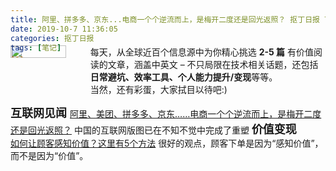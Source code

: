 ```yaml
---
title: 阿里、拼多多、京东...电商一个个逆流而上，是梅开二度还是回光返照？ 抠丁日报 7 期
date: 2019-10-7 11:36:05
categories: 抠丁日报
tags: [笔记]
---
```

<div class="head_img" style="display:flex; margin-top: -40px;">    
    <img style='width:70%;' src="https://www.z4a.net/images/2019/10/04/pixhouse_qr.png">   
        <span class="head_img_desp"  >
            每天，从全球近百个信息源中为你精心挑选 <b>2-5 篇</b> 有价值阅读的文章，涵盖中英文 – 不只局限在技术相关话题，还包括
            <b>日常避坑、效率工具、个人能力提升/变现</b>等等。
        <br/>当然，还有彩蛋，大家拭目以待吧:) 
        </span>   
</div>


<font size=4> **互联网见闻** </font>
	[阿里、美团、拼多多、京东……电商一个个逆流而上，是梅开二度还是回光返照？](https://mp.weixin.qq.com/s/lHKv0RmjbONbAAJxt-xCgQ)
	中国的互联网版图已在不知不觉中完成了重塑
<font size=4> **价值变现** </font> <!-- more -->    
	[如何让顾客感知价值？这里有5个方法](https://mp.weixin.qq.com/s/x5fLWFTHxURwirgAu7Ui5w)
	很好的观点，顾客下单是因为“感知价值”，而不是因为“价值”。